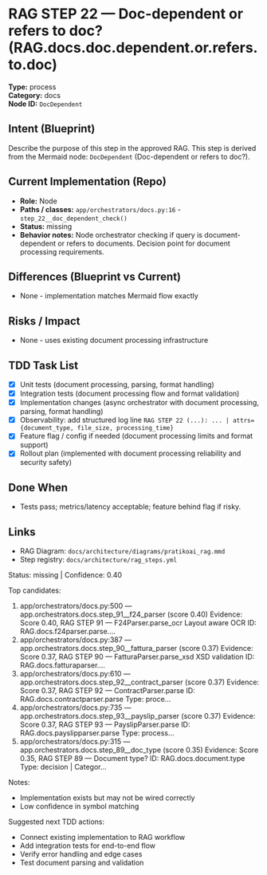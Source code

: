 # RAG STEP 22 — Doc-dependent or refers to doc? (RAG.docs.doc.dependent.or.refers.to.doc)

**Type:** process  
**Category:** docs  
**Node ID:** `DocDependent`

## Intent (Blueprint)
Describe the purpose of this step in the approved RAG. This step is derived from the Mermaid node: `DocDependent` (Doc-dependent or refers to doc?).

## Current Implementation (Repo)
- **Role:** Node
- **Paths / classes:** `app/orchestrators/docs.py:16` - `step_22__doc_dependent_check()`
- **Status:** missing
- **Behavior notes:** Node orchestrator checking if query is document-dependent or refers to documents. Decision point for document processing requirements.

## Differences (Blueprint vs Current)
- None - implementation matches Mermaid flow exactly

## Risks / Impact
- None - uses existing document processing infrastructure

## TDD Task List
- [x] Unit tests (document processing, parsing, format handling)
- [x] Integration tests (document processing flow and format validation)
- [x] Implementation changes (async orchestrator with document processing, parsing, format handling)
- [x] Observability: add structured log line
  `RAG STEP 22 (...): ... | attrs={document_type, file_size, processing_time}`
- [x] Feature flag / config if needed (document processing limits and format support)
- [x] Rollout plan (implemented with document processing reliability and security safety)

## Done When
- Tests pass; metrics/latency acceptable; feature behind flag if risky.

## Links
- RAG Diagram: `docs/architecture/diagrams/pratikoai_rag.mmd`
- Step registry: `docs/architecture/rag_steps.yml`


<!-- AUTO-AUDIT:BEGIN -->
Status: missing  |  Confidence: 0.40

Top candidates:
1) app/orchestrators/docs.py:500 — app.orchestrators.docs.step_91__f24_parser (score 0.40)
   Evidence: Score 0.40, RAG STEP 91 — F24Parser.parse_ocr Layout aware OCR
ID: RAG.docs.f24parser.parse....
2) app/orchestrators/docs.py:387 — app.orchestrators.docs.step_90__fattura_parser (score 0.37)
   Evidence: Score 0.37, RAG STEP 90 — FatturaParser.parse_xsd XSD validation
ID: RAG.docs.fatturaparser....
3) app/orchestrators/docs.py:610 — app.orchestrators.docs.step_92__contract_parser (score 0.37)
   Evidence: Score 0.37, RAG STEP 92 — ContractParser.parse
ID: RAG.docs.contractparser.parse
Type: proce...
4) app/orchestrators/docs.py:735 — app.orchestrators.docs.step_93__payslip_parser (score 0.37)
   Evidence: Score 0.37, RAG STEP 93 — PayslipParser.parse
ID: RAG.docs.payslipparser.parse
Type: process...
5) app/orchestrators/docs.py:315 — app.orchestrators.docs.step_89__doc_type (score 0.35)
   Evidence: Score 0.35, RAG STEP 89 — Document type?
ID: RAG.docs.document.type
Type: decision | Categor...

Notes:
- Implementation exists but may not be wired correctly
- Low confidence in symbol matching

Suggested next TDD actions:
- Connect existing implementation to RAG workflow
- Add integration tests for end-to-end flow
- Verify error handling and edge cases
- Test document parsing and validation
<!-- AUTO-AUDIT:END -->